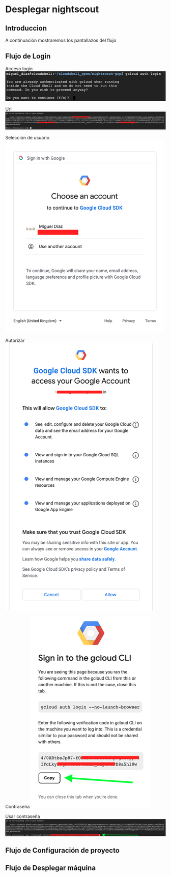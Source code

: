 # Desplegar nightscout

## Introduccion
A continuación mostraremos los pantallazos del flujo

## Flujo de Login

Acceso login
![Login](./images/00-login.png)

Url
![Login](./images/01A-auth-link.png)

Selección de usuario
![Login](./images/01B-auth-link.png)

Autorizar
![Login](./images/02-loginuser.png)

Contraseña
![Login](./images/03-credential.png)

Usar contraseña
![Login](./images/04-pastetoken.png)

## Flujo de Configuración de proyecto



## Flujo de Desplegar máquina
